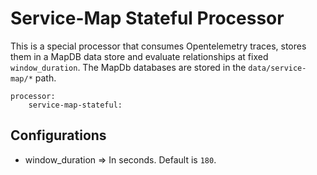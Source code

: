 # Service-Map Stateful Processor

This is a special processor that consumes Opentelemetry traces, stores them in a MapDB data store and evaluate relationships at fixed ```window_duration```. 
The MapDb databases are stored in the ```data/service-map/*``` path.
```
processor:
    service-map-stateful:
```

## Configurations

* window_duration => In seconds. Default is ```180```. 

